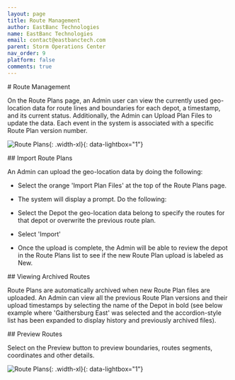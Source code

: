 ```yaml
---
layout: page
title: Route Management
author: EastBanc Technologies
name: EastBanc Technologies
email: contact@eastbanctech.com
parent: Storm Operations Center
nav_order: 9
platform: false
comments: true
---
```


<section id="Route-Management" markdown="1">
# Route Management

On the Route Plans page, an Admin user can view the currently used geo-location data for route lines and boundaries for each depot, a timestamp, and its current status. Additionally, the Admin can Upload Plan Files to update the data. Each event in the system is associated with a specific Route Plan version number. 

![Route Plans](/images/soc/soc-route-plans/route-plans.png){: .width-xl}{: data-lightbox="1"}

<section id="Import-Route-Plans" markdown="1">
## Import Route Plans

An Admin can upload the geo-location data by doing the following:

* Select the orange 'Import Plan Files' at the top of the Route Plans page.
* The system will display a prompt. Do the following:

* Select the Depot the geo-location data belong to specify the routes for that depot or overwrite the previous route plan.
* Select 'Import'
* Once the upload is complete, the  Admin will be able to review the depot in the Route Plans list to see if the new Route Plan upload is labeled as New.
</section>

<section id="Viewing-Archived-Routes" markdown="1">
## Viewing Archived Routes

Route Plans are automatically archived when new Route Plan files are uploaded. An Admin can view all the previous Route Plan versions and their upload timestamps by selecting the name of the Depot in bold (see below example where 'Gaithersburg East' was selected and the accordion-style list has been expanded to display history and previously archived files).
</section>

<section id="Preview-Routes" markdown="1">
## Preview Routes

Select on the Preview button to preview boundaries, routes segments, coordinates and other details.

![Route Plans](/images/soc/soc-route-plans/preview-route.png){: .width-xl}{: data-lightbox="1"}

</section>


